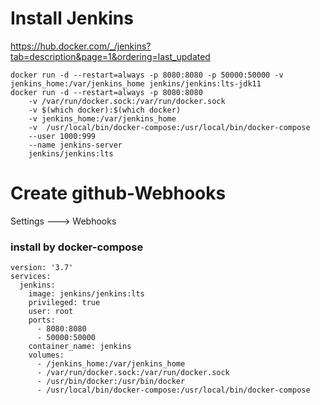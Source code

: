 # Install Jenkins

https://hub.docker.com/_/jenkins?tab=description&page=1&ordering=last_updated
```
docker run -d --restart=always -p 8080:8080 -p 50000:50000 -v jenkins_home:/var/jenkins_home jenkins/jenkins:lts-jdk11
docker run -d --restart=always -p 8080:8080  
    -v /var/run/docker.sock:/var/run/docker.sock 
    -v $(which docker):$(which docker) 
    -v jenkins_home:/var/jenkins_home 
    -v  /usr/local/bin/docker-compose:/usr/local/bin/docker-compose
    --user 1000:999 
    --name jenkins-server
    jenkins/jenkins:lts
```

# Create github-Webhooks

Settings ---> Webhooks

### install by docker-compose

```
version: '3.7'
services:
  jenkins:
    image: jenkins/jenkins:lts
    privileged: true
    user: root
    ports:
      - 8080:8080
      - 50000:50000
    container_name: jenkins
    volumes:
      - /jenkins_home:/var/jenkins_home
      - /var/run/docker.sock:/var/run/docker.sock
      - /usr/bin/docker:/usr/bin/docker
      - /usr/local/bin/docker-compose:/usr/local/bin/docker-compose
```
